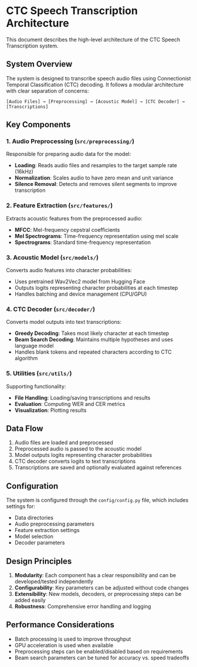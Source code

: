 # CTC Speech Transcription Architecture

This document describes the high-level architecture of the CTC Speech Transcription system.

## System Overview

The system is designed to transcribe speech audio files using Connectionist Temporal Classification (CTC) decoding. It follows a modular architecture with clear separation of concerns:

```
[Audio Files] → [Preprocessing] → [Acoustic Model] → [CTC Decoder] → [Transcriptions]
```

## Key Components

### 1. Audio Preprocessing (`src/preprocessing/`)

Responsible for preparing audio data for the model:

- **Loading**: Reads audio files and resamples to the target sample rate (16kHz)
- **Normalization**: Scales audio to have zero mean and unit variance
- **Silence Removal**: Detects and removes silent segments to improve transcription

### 2. Feature Extraction (`src/features/`)

Extracts acoustic features from the preprocessed audio:

- **MFCC**: Mel-frequency cepstral coefficients
- **Mel Spectrograms**: Time-frequency representation using mel scale
- **Spectrograms**: Standard time-frequency representation

### 3. Acoustic Model (`src/models/`)

Converts audio features into character probabilities:

- Uses pretrained Wav2Vec2 model from Hugging Face
- Outputs logits representing character probabilities at each timestep
- Handles batching and device management (CPU/GPU)

### 4. CTC Decoder (`src/decoder/`)

Converts model outputs into text transcriptions:

- **Greedy Decoding**: Takes most likely character at each timestep
- **Beam Search Decoding**: Maintains multiple hypotheses and uses language model
- Handles blank tokens and repeated characters according to CTC algorithm

### 5. Utilities (`src/utils/`)

Supporting functionality:

- **File Handling**: Loading/saving transcriptions and results
- **Evaluation**: Computing WER and CER metrics
- **Visualization**: Plotting results

## Data Flow

1. Audio files are loaded and preprocessed
2. Preprocessed audio is passed to the acoustic model
3. Model outputs logits representing character probabilities
4. CTC decoder converts logits to text transcriptions
5. Transcriptions are saved and optionally evaluated against references

## Configuration

The system is configured through the `config/config.py` file, which includes settings for:

- Data directories
- Audio preprocessing parameters
- Feature extraction settings
- Model selection
- Decoder parameters

## Design Principles

1. **Modularity**: Each component has a clear responsibility and can be developed/tested independently
2. **Configurability**: Key parameters can be adjusted without code changes
3. **Extensibility**: New models, decoders, or preprocessing steps can be added easily
4. **Robustness**: Comprehensive error handling and logging

## Performance Considerations

- Batch processing is used to improve throughput
- GPU acceleration is used when available
- Preprocessing steps can be enabled/disabled based on requirements
- Beam search parameters can be tuned for accuracy vs. speed tradeoffs
